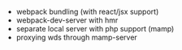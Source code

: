 - webpack bundling (with react/jsx support)
- webpack-dev-server with hmr
- separate local server with php support (mamp)
- proxying wds through mamp-server
